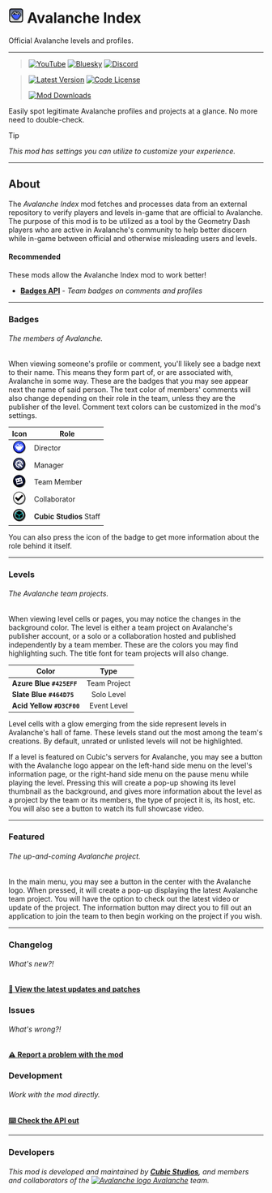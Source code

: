 # <img src="logo.png" width="30" alt="The mod's logo." /> Avalanche Index
Official Avalanche levels and profiles.

---

> [<img alt="YouTube" src="https://img.shields.io/youtube/channel/subscribers/UCJyMg-2NzqeL0lAmoFcQVIg?style=for-the-badge&logo=youtube&logoColor=ffffff&label=YouTube">](https://www.youtube.com/@avalanchegd/) [<img alt="Bluesky" src="https://img.shields.io/badge/dynamic/json?url=https%3A%2F%2Fpublic.api.bsky.app%2Fxrpc%2Fapp.bsky.actor.getProfile%2F%3Factor%3Davalanche.cubicstudios.xyz&query=%24.followersCount&style=for-the-badge&logo=bluesky&logoColor=ffffff&label=Bluesky">](https://bsky.app/profile/avalanche.cubicstudios.xyz) [<img alt="Discord" src="https://img.shields.io/discord/460081436637134859?style=for-the-badge&logo=discord&logoColor=ffffff&label=Discord">](https://dsc.gg/cubic)

> [<img alt="Latest Version" src="https://img.shields.io/github/v/release/CubicCommunity/AvalancheIndex?include_prereleases&sort=semver&display_name=release&style=for-the-badge&logo=github&logoColor=ffffff&label=Version">](../../releases/) [<img alt="Code License" src="https://img.shields.io/github/license/CubicCommunity/AvalancheIndex?style=for-the-badge&logo=gnu&logoColor=ffffff&label=License">](LICENSE.md)
>  
> [<img alt="Mod Downloads" src="https://img.shields.io/github/downloads/CubicCommunity/AvalancheIndex/total?style=for-the-badge&logo=geode&logoColor=ffffff&label=Downloads">](https://www.geode-sdk.org/mods/cubicstudios.avalancheindex)

Easily spot legitimate Avalanche profiles and projects at a glance. No more need to double-check.

> [!TIP]
> *This mod has settings you can utilize to customize your experience.*

---

## About
The *Avalanche Index* mod fetches and processes data from an external repository to verify players and levels in-game that are official to Avalanche. The purpose of this mod is to be utilized as a tool by the Geometry Dash players who are active in Avalanche's community to help better discern while in-game between official and otherwise misleading users and levels.

#### Recommended
These mods allow the Avalanche Index mod to work better!

- **[Badges API](https://www.github.com/Jouca/BadgesAPI/)** - *Team badges on comments and profiles*

---

### Badges
###### The members of Avalanche.
When viewing someone's profile or comment, you'll likely see a badge next to their name. This means they form part of, or are associated with, Avalanche in some way. These are the badges that you may see appear next the name of said person. The text color of members' comments will also change depending on their role in the team, unless they are the publisher of the level. Comment text colors can be customized in the mod's settings.

|                                       **Icon**                                        | **Role**                |
| :-----------------------------------------------------------------------------------: | ----------------------- |
|      <img src="resources/badges/director.png" width="25" alt="Director badge" />      | Director                |
|    <img src="resources/badges/team-manager.png" width="25" alt="Manager badge" />     | Manager                 |
|   <img src="resources/badges/team-member.png" width="25" alt="Team member badge" />   | Team Member             |
|  <img src="resources/badges/collaborator.png" width="25" alt="Collaborator badge" />  | Collaborator            |
| <img src="resources/badges/cubic-studios.png" width="25" alt="Cubic Studios badge" /> | **Cubic Studios** Staff |

You can also press the icon of the badge to get more information about the role behind it itself.

---

### Levels
###### The Avalanche team projects.
When viewing level cells or pages, you may notice the changes in the background color. The level is either a team project on Avalanche's publisher account, or a solo or a collaboration hosted and published independently by a team member. These are the colors you may find highlighting such. The title font for team projects will also change.

| **Color**                 |   **Type**   |
| ------------------------- | :----------: |
| **Azure Blue `#425EFF`**  | Team Project |
| **Slate Blue `#464D75`**  |  Solo Level  |
| **Acid Yellow `#D3CF00`** | Event Level  |

Level cells with a glow emerging from the side represent levels in Avalanche's hall of fame. These levels stand out the most among the team's creations. By default, unrated or unlisted levels will not be highlighted.

If a level is featured on Cubic's servers for Avalanche, you may see a button with the Avalanche logo appear on the left-hand side menu on the level's information page, or the right-hand side menu on the pause menu while playing the level. Pressing this will create a pop-up showing its level thumbnail as the background, and gives more information about the level as a project by the team or its members, the type of project it is, its host, etc. You will also see a button to watch its full showcase video.

---

### Featured
###### The up-and-coming Avalanche project.
In the main menu, you may see a button in the center with the Avalanche logo. When pressed, it will create a pop-up displaying the latest Avalanche team project. You will have the option to check out the latest video or update of the project. The information button may direct you to fill out an application to join the team to then begin working on the project if you wish.

---

### Changelog
###### What's new?!
**[📜 View the latest updates and patches](./changelog.md)**

### Issues
###### What's wrong?!
**[⚠️ Report a problem with the mod](../../issues/)**

### Development
###### Work with the mod directly.
**[⌨️ Check the API out](./incl/)**

---

### Developers
###### This mod is developed and maintained by **[Cubic Studios](https://www.cubicstudios.xyz/)**, and members and collaborators of the [<img src="https://i.imgur.com/3QH6N17.png" width="15" alt="Avalanche logo" /> Avalanche](https://avalanche.cubicstudios.xyz/) team.